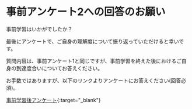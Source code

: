 # 事前アンケート2への回答のお願い

事前学習はいかがでしたか？

最後にアンケートで、ご自身の理解度について振り返っていただけると幸いです。

質問内容は、事前アンケート1と同じですが、事前学習を終えた後におけるご自身の到達度合いについてお答えください。

お手数ではありますが、以下のリンクよりアンケートにお答えください(回答必須)。

[事前学習後アンケート](https://docs.google.com/forms/d/e/1FAIpQLSepai6_6nctyztyD7G6Aknp0RtVbwGJvi1D14TD3Xx_1JO1ig/viewform?usp=sf_link){:target="_blank"}
